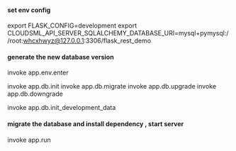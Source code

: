 #### set env config
export FLASK_CONFIG=development
export CLOUDSML_API_SERVER_SQLALCHEMY_DATABASE_URI=mysql+pymysql://root:whcxhwyz@127.0.0.1:3306/flask_rest_demo



#### generate the new database version
invoke app.env.enter

invoke app.db.init
invoke app.db.migrate
invoke app.db.upgrade
invoke app.db.downgrade

invoke app.db.init_development_data

#### migrate the database and install dependency , start server
invoke app.run

